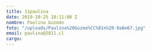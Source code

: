 ```yaml
---
title: 11paulina
date: 2019-10-25 18:11:00 Z
nombre: Paulina Guzmán
foto: "/uploads/Paulina%20Guzma%CC%81n%20-0a8e67.jpg"
email: paulina@2811.cl
cargo: 
---
```


